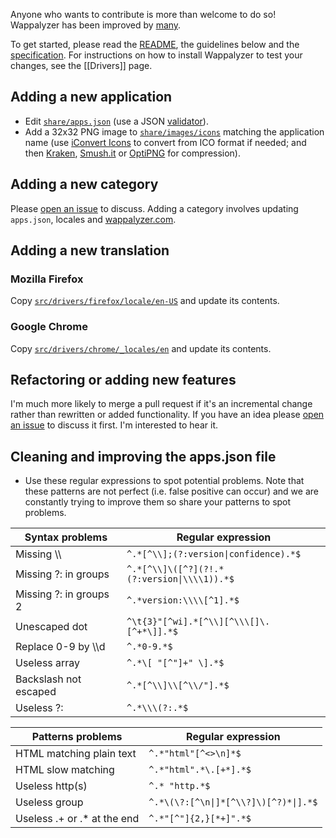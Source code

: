 Anyone who wants to contribute is more than welcome to do so! Wappalyzer has been improved by [many](https://github.com/ElbertF/Wappalyzer/graphs/contributors).

To get started, please read the [README](https://github.com/ElbertF/Wappalyzer/blob/master/README.md), the guidelines below and the [specification](https://github.com/ElbertF/Wappalyzer/wiki/Specification). For instructions on how to install Wappalyzer to test your changes, see the [[Drivers]] page.

## Adding a new application

* Edit [`share/apps.json`](https://github.com/ElbertF/Wappalyzer/blob/master/share/apps.json) (use a JSON 
  [validator](http://jsonformatter.curiousconcept.com)).
* Add a 32x32 PNG image to [`share/images/icons`](https://github.com/ElbertF/Wappalyzer/tree/master/share/images/icons) matching the application name 
  (use [iConvert Icons](http://iconverticons.com/online/) to convert from ICO format if needed; and then
  [Kraken](https://kraken.io/web-interface), [Smush.it](http://www.smushit.com) or [OptiPNG](http://optipng.sourceforge.net) for compression).

## Adding a new category

Please [open an issue](https://github.com/ElbertF/Wappalyzer/issues) to discuss. Adding a category involves updating `apps.json`, locales and [wappalyzer.com](http://wappalyzer.com).

## Adding a new translation

### Mozilla Firefox

Copy [`src/drivers/firefox/locale/en-US`](https://github.com/ElbertF/Wappalyzer/tree/master/src/drivers/firefox/locale/en-US) and update its contents.

### Google Chrome

Copy [`src/drivers/chrome/_locales/en`](https://github.com/ElbertF/Wappalyzer/tree/master/src/drivers/chrome/_locales/en) and update its contents.

## Refactoring or adding new features

I'm much more likely to merge a pull request if it's an incremental change rather than rewritten or added functionality. If you have an idea please [open an issue](https://github.com/ElbertF/Wappalyzer/issues) to discuss it first. I'm interested to hear it.

## Cleaning and improving the apps.json file

* Use these regular expressions to spot potential problems. Note that these patterns are not perfect (i.e. false positive can occur) and we are constantly trying to improve them so share your patterns to spot problems.

Syntax problems        | Regular expression
-----------------------|--------------------
Missing \\\\           | <code>^.\*[^\\\\];(?:version&#124;confidence).\*$</code>
Missing ?: in groups   | <code>^.\*[^\\\\]\\(\[^?\](?!.\*(?:version&#124;\\\\\\\\1)).\*$</code>
Missing ?: in groups 2 | <code>^.\*version:\\\\\\\\[^1].\*$</code>
Unescaped dot          | <code>^\t{3}"[^wi].\*[^\\\\][^\\\\\\[]\\.[^+\*\\]].\*$</code>
Replace 0-9 by \\\\d   | <code>^.\*0-9.\*$</code>
Useless array          | <code>^.\*\\[ "[^"]+" \\].\*$</code>
Backslash not escaped  | <code>^.\*[^\\\\]\\\\[^\\\\/"].\*$</code>
Useless ?:             | <code>^.\*\\\\\\(\?:.\*$</code>

Patterns problems            | Regular expression
-----------------------------|--------------------
HTML matching plain text     | <code>^.\*"html"[^<>\\n]\*$</code>
HTML slow matching           | <code>^.\*"html".\*\\.[+\*].\*$</code>
Useless http(s)              | <code>^.\* "http.\*$</code>
Useless group                | <code>^.\*\\(\\?:[^\\n&#124;]\*[^\\\\?]\\)[^?)\*&#124;].*$</code>
Useless .+ or .\* at the end | <code>^.\*"[^"]{2,}[\*+]".\*$</code>